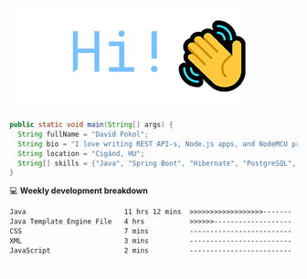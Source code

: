 ![Hi!](assets/images/hi.png)

```java
public static void main(String[] args) {
  String fullName = "David Pokol";
  String bio = "I love writing REST API-s, Node.js apps, and NodeMCU programs";
  String location = "Cigánd, HU";
  String[] skills = {"Java", "Spring Boot", "Hibernate", "PostgreSQL", "Git"};
}
```

💻 **Weekly development breakdown**
<!--START_SECTION:waka-->

```txt
Java                        11 hrs 12 mins  >>>>>>>>>>>>>>>>>>-------   72.43 %
Java Template Engine File   4 hrs           >>>>>>-------------------   25.85 %
CSS                         7 mins          -------------------------   00.86 %
XML                         3 mins          -------------------------   00.34 %
JavaScript                  2 mins          -------------------------   00.30 %
```

<!--END_SECTION:waka-->

![footer](assets/images/footer.png)
